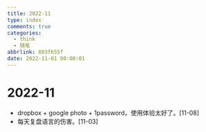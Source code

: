 ```yaml
---
title: 2022-11
type: index
comments: true
categories:
  - think
  - 随笔
abbrlink: 803f655f
date: 2022-11-01 00:00:01
---
```


# 2022-11

+ dropbox + google photo + 1password，使用体验太好了。[11-08]
+ 每天复盘语言的伤害。[11-03]
